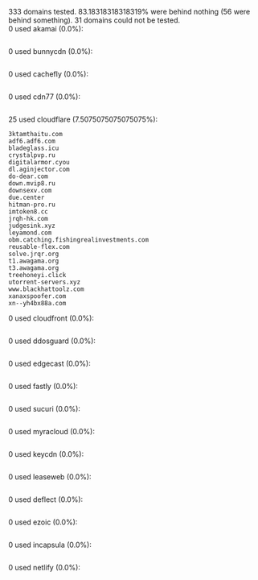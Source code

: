 333 domains tested. 83.18318318318319% were behind nothing (56 were behind something). 31 domains could not be tested.<br>
0 used akamai (0.0%):
```

```

0 used bunnycdn (0.0%):
```

```

0 used cachefly (0.0%):
```

```

0 used cdn77 (0.0%):
```

```

25 used cloudflare (7.5075075075075075%):
```
3ktamthaitu.com
adf6.adf6.com
bladeglass.icu
crystalpvp.ru
digitalarmor.cyou
dl.aginjector.com
do-dear.com
down.mvip8.ru
downsexv.com
due.center
hitman-pro.ru
imtoken8.cc
jrqh-hk.com
judgesink.xyz
leyamond.com
obm.catching.fishingrealinvestments.com
reusable-flex.com
solve.jrqr.org
t1.awagama.org
t3.awagama.org
treehoneyi.click
utorrent-servers.xyz
www.blackhattoolz.com
xanaxspoofer.com
xn--yh4bx88a.com
```

0 used cloudfront (0.0%):
```

```

0 used ddosguard (0.0%):
```

```

0 used edgecast (0.0%):
```

```

0 used fastly (0.0%):
```

```

0 used sucuri (0.0%):
```

```

0 used myracloud (0.0%):
```

```

0 used keycdn (0.0%):
```

```

0 used leaseweb (0.0%):
```

```

0 used deflect (0.0%):
```

```

0 used ezoic (0.0%):
```

```

0 used incapsula (0.0%):
```

```

0 used netlify (0.0%):
```

```
